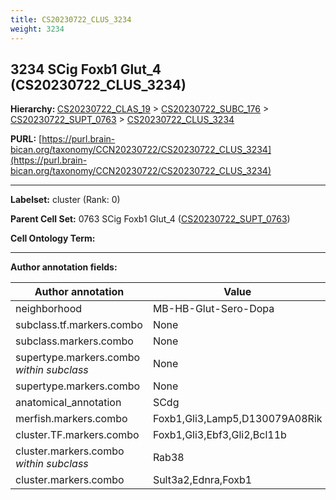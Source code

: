 ```yaml
---
title: CS20230722_CLUS_3234
weight: 3234
---
```

## 3234 SCig Foxb1 Glut_4 (CS20230722_CLUS_3234)
<b>Hierarchy: </b>
[CS20230722_CLAS_19](../CS20230722_CLAS_19) >
[CS20230722_SUBC_176](../CS20230722_SUBC_176) >
[CS20230722_SUPT_0763](../CS20230722_SUPT_0763) >
[CS20230722_CLUS_3234](../CS20230722_CLUS_3234)

**PURL:** [https://purl.brain-bican.org/taxonomy/CCN20230722/CS20230722_CLUS_3234](https://purl.brain-bican.org/taxonomy/CCN20230722/CS20230722_CLUS_3234)

---


**Labelset:** cluster (Rank: 0)

**Parent Cell Set:** 0763 SCig Foxb1 Glut_4 ([CS20230722_SUPT_0763](../CS20230722_SUPT_0763))



**Cell Ontology Term:** 

[MARKER GENES.]: #


---

[TRANSFERRED ANNOTATIONS.]: #


[AUTHOR ANNOTATION FIELDS.]: #


**Author annotation fields:**

| Author annotation | Value |
|-------------------|-------|
|neighborhood|MB-HB-Glut-Sero-Dopa|
|subclass.tf.markers.combo|None|
|subclass.markers.combo|None|
|supertype.markers.combo _within subclass_|None|
|supertype.markers.combo|None|
|anatomical_annotation|SCdg|
|merfish.markers.combo|Foxb1,Gli3,Lamp5,D130079A08Rik|
|cluster.TF.markers.combo|Foxb1,Gli3,Ebf3,Gli2,Bcl11b|
|cluster.markers.combo _within subclass_|Rab38|
|cluster.markers.combo|Sult3a2,Ednra,Foxb1|
